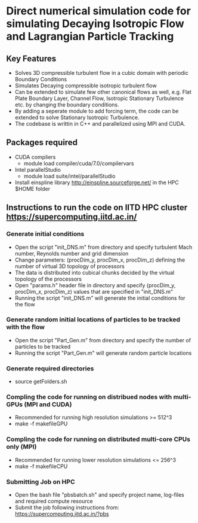 # Direct numerical simulation code for simulating Decaying Isotropic Flow and Lagrangian Particle Tracking

## Key Features
* Solves 3D compressible turbulent flow in a cubic domain with periodic Boundary Conditions
* Simulates Decaying compressible isotropic turbulent flow
* Can be extended to simulate few other canonical flows as well, e.g. Flat Plate Boundary Layer, Channel Flow, Isotropic Stationary Turbulence etc. by changing the boundary conditions.
* By adding a seperate module to add forcing term, the code can be extended to solve Stationary Isotropic Turbulence.
* The codebase is writtin in C++ and parallelized using MPI and CUDA.

## Packages required
* CUDA compliers
    * module load compiler/cuda/7.0/compilervars
* Intel parallelStudio
    * module load suite/intel/parallelStudio
* Install einspline library http://einspline.sourceforge.net/ in the HPC $HOME folder

## Instructions to run the code on IITD HPC cluster https://supercomputing.iitd.ac.in/
### Generate initial conditions
* Open the script "init_DNS.m" from <InitialConditions> directory and specify turbulent Mach number, Reynolds number and grid dimension
* Change parameters: (procDim_y, procDim_x, procDim_z) defining the number of virtual 3D topology of processors
* The data is distributed into cubical chunks decided by the virtual topology of the processors
* Open "params.h" header file in <src> directory and specify (procDim_y, procDim_x, procDim_z) values that are specified in "init_DNS.m"
* Running the script "init_DNS.m" will generate the initial conditions for the flow

### Generate random initial locations of particles to be tracked with the flow
* Open the script "Part_Gen.m" from <InitialConditions> directory and specify the number of particles to be tracked
* Running the script "Part_Gen.m" will generate random particle locations

### Generate required directories
* source getFolders.sh

### Compling the code for running on distribued nodes with multi-GPUs (MPI and CUDA)
* Recommended for running high resolution simulations >= 512^3
* make -f makefileGPU

### Compling the code for running on distributed multi-core CPUs only (MPI)
* Recommended for running lower resolution simulations <= 256^3
* make -f makefileCPU

### Submitting Job on HPC
* Open the bash file "pbsbatch.sh" and specify project name, log-files and required compute resource
* Submit the job following instructions from: https://supercomputing.iitd.ac.in/?pbs
                                                              

